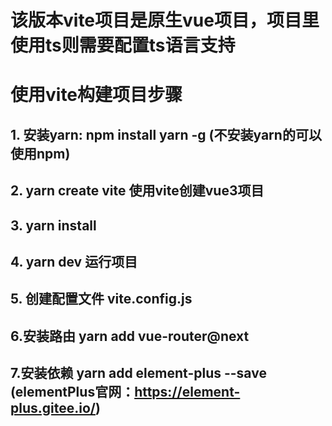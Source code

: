 #  该版本vite项目是原生vue项目，项目里使用ts则需要配置ts语言支持

# 使用vite构建项目步骤
## 1. 安装yarn: npm install yarn -g    (不安装yarn的可以使用npm)
## 2. yarn create vite  使用vite创建vue3项目
## 3. yarn install
## 4. yarn dev  运行项目
## 5. 创建配置文件 vite.config.js
## 6.安装路由  yarn add vue-router@next
## 7.安装依赖 yarn add element-plus --save   (elementPlus官网：https://element-plus.gitee.io/)
